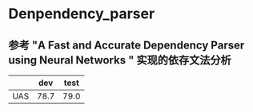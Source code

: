 # Denpendency_parser
## 参考 "A Fast and Accurate Dependency Parser using Neural Networks " 实现的依存文法分析
| |dev|test
|--|--|--|
| UAS | 78.7|79.0|
